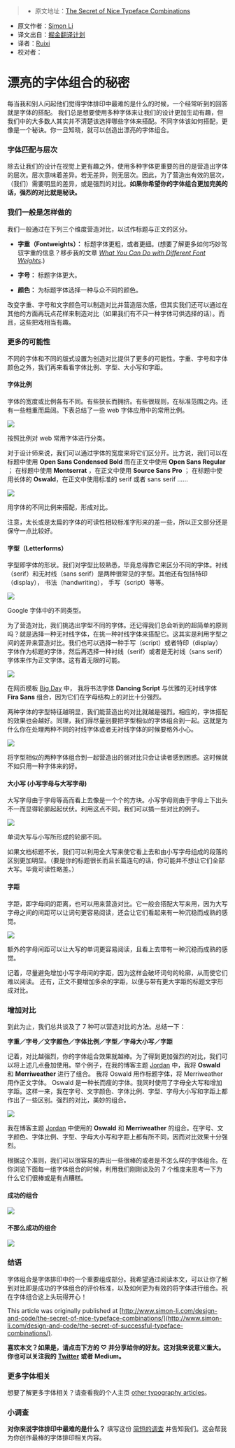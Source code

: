 > * 原文地址：[The Secret of Nice Typeface Combinations](https://blog.prototypr.io/the-secret-of-successful-typeface-combinations-2e30c740255c#.280jx4ij6)
* 原文作者：[Simon Li](https://blog.prototypr.io/@simonlidesign?source=post_header_lockup)
* 译文出自：[掘金翻译计划](https://github.com/xitu/gold-miner)
* 译者：[Ruixi](https://github.com/Ruixi)
* 校对者：

# 漂亮的字体组合的秘密 #

每当我和别人问起他们觉得字体排印中最难的是什么的时候，一个经常听到的回答就是字体的搭配。  我们总是想要使用多种字体来让我们的设计更加生动有趣，但我们中的大多数人其实并不清楚该选择哪些字体来搭配。不同字体该如何搭配，更像是一个秘诀。你一旦知晓，就可以创造出漂亮的字体组合。

### 字体匹配与层次 ###

除去让我们的设计在视觉上更有趣之外，使用多种字体更重要的目的是营造出字体的层次。层次意味着差异。若无差异，则无层次。因此，为了营造出有效的层次，（我们）需要明显的差异，或是强烈的对比。**如果你希望你的字体组合更加完美的话，强烈的对比就是秘诀。**

### 我们一般是怎样做的 ###

我们一般通过在下列三个维度营造对比，以试作标题与正文的区分。

- **字重（Fontweights）：** 标题字体更粗，或者更细。(想要了解更多如何巧妙驾驭字重的信息？移步我的文章 [*What You Can Do with Different Font Weights*](https://blog.prototypr.io/what-you-can-do-with-different-font-weights-1b464caaf0d4#.8hjlg82qu).)

- **字号：** 标题字体更大。

- **颜色：** 为标题字体选择一种与众不同的颜色。

改变字重、字号和文字颜色可以制造对比并营造层次感，但其实我们还可以通过在其他的方面再玩点花样来制造对比（如果我们有不只一种字体可供选择的话）。而且，这些把戏相当有趣。

### 更多的可能性 ###

不同的字体和不同的版式设置为创造对比提供了更多的可能性。字重、字号和字体颜色之外，我们再来看看字体比例、字型、大小写和字距。

#### 字体比例 ####

字体的宽度或比例各有不同。有些狭长而拥挤。有些很规则，在标准范围之内。还有一些粗重而扁阔。下表总结了一些 web 字体应用中的常用比例。

<img class="progressiveMedia-noscript js-progressiveMedia-inner" src="https://cdn-images-1.medium.com/max/800/1*4OEWTdhzcimqnGUlwOBOtg.png">

按照比例对 web 常用字体进行分类。

对于设计师来说，我们可以通过字体的宽度来将它们区分开。比方说，我们可以在标题中使用 **Open Sans Condensed Bold** 而在正文中使用 **Open Sans Regular** ； 在标题中使用 **Montserrat** ，在正文中使用 **Source Sans Pro** ； 在标题中使用长体的 **Oswald**，在正文中使用标准的 serif 或者 sans serif ……

![](https://cdn-images-1.medium.com/max/800/1*lllKDvUV84-vW8oUxbzafQ.png)

用字体的不同比例来搭配，形成对比。

注意，太长或是太扁的字体的可读性相较标准字形来的差一些，所以正文部分还是保守一点比较好。

#### 字型（Letterforms） ####

字型即字体的形状。我们对字型比较熟悉，毕竟总得靠它来区分不同的字体。衬线（serif）和无衬线（sans serif）是两种很常见的字型。其他还有包括特印（display）， 书法（handwriting）， 手写（script）等等。

<img class="progressiveMedia-noscript js-progressiveMedia-inner" src="https://cdn-images-1.medium.com/max/800/1*h7tQtEzQ1wjEbpYLrMJQTw.png">

Google 字体中的不同类型。

为了营造对比，我们挑选出字型不同的字体。还记得我们总会听到的超简单的原则吗？就是选择一种无衬线字体，在挑一种衬线字体来搭配它。这其实是利用字型之间的差异来营造对比。我们也可以选择一种手写（script）或者特印（display）字体作为标题的字体，然后再选择一种衬线（serif）或者是无衬线（sans serif）字体来作为正文字体。这有着无限的可能。 

<img class="progressiveMedia-noscript js-progressiveMedia-inner" src="https://cdn-images-1.medium.com/max/800/1*bNGYs6TTds0lOX--pjyUtg.jpeg">

在网页模板 [Big Day](https://themeforest.net/item/big-day-a-modern-onepage-wedding-template/18163388?ref=DesignHarbor) 中， 我将书法字体 **Dancing Script** 与优雅的无衬线字体 **Fira Sans** 组合，因为它们在字母结构上的对比十分强烈。

两种字体的字型特征越明显，我们能营造出的对比就越是强烈。相应的，字体搭配的效果也会越好。同理，我们得尽量别要把字型相似的字体组合到一起。这就是为什么你在处理两种不同的衬线字体或者无衬线字体的时候要格外小心。

![](https://cdn-images-1.medium.com/max/800/1*C1NpMFvoM6N2Hal8whoohA.png)

将字型相似的两种字体组合到一起营造出的弱对比只会让读者感到困惑。这时候就不如只用一种字体来的好。

#### 大小写 (小写字母与大写字母) ####

大写字母由于字母等高而看上去像是一个个的方块。小写字母则由于字母上下出头不一而显得轮廓起起伏伏。利用这点不同，我们可以搞一些对比的例子。

![](https://cdn-images-1.medium.com/max/800/1*yGvV_SlWZkk79WUMLEx28w.png)

单词大写与小写所形成的轮廓不同。

如果文档标题不长，我们可以利用全大写来使它看上去和由小写字母组成的段落的区别更加明显。（要是你的标题很长而且长篇连句的话，你可能并不想让它们全部大写。毕竟可读性略差。）

#### 字距 ####

字距，即字母间的距离，也可以用来营造对比。它一般会搭配大写来用，因为大写字母之间的间距可以让词句更容易阅读，还会让它们看起来有一种沉稳而成熟的感觉。

![](https://cdn-images-1.medium.com/max/800/1*dMshyM6p-itEQVll-wr03g.png)

额外的字母间距可以让大写的单词更容易阅读，且看上去带有一种沉稳而成熟的感觉。

记着，尽量避免增加小写字母间的字距，因为这样会破坏词句的轮廓，从而使它们难以阅读。 还有，正文不要增加多余的字距，以便与带有更大字距的标题文字形成对比。

### 增加对比 ###

到此为止，我们总共谈及了 7 种可以营造对比的方法。总结一下：

**字重／字号／文字颜色／字体比例／字型／字母大小写／字距**

记着，对比越强烈，你的字体组合效果就越棒。为了得到更加强烈的对比，我们可以将上述几点叠加使用。举个例子，在我的博客主题 [Jordan](https://themeforest.net/item/jordan-modern-onepage-resume-portfolio-theme/17542551?ref=DesignHarbor) 中，我将 **Oswald** 和 **Merriweather** 进行了组合。 我将 Oswald 用作标题字体，将 Merriweather 用作正文字体。 Oswald 是一种长而瘦的字体。我同时使用了字母全大写和增加字距。这样一来，我在字号、文字颜色、字体比例、字型、字母大小写和字距上都作出了一些区别。强烈的对比，美妙的组合。

<img class="progressiveMedia-noscript js-progressiveMedia-inner" src="https://cdn-images-1.medium.com/max/1000/1*V7KUJtW8Hy20SZ6KFt4lCw.png">

我在博客主题 [Jordan](https://themeforest.net/item/jordan-modern-onepage-resume-portfolio-theme/17542551?ref=DesignHarbor) 中使用的 **Oswald** 和 **Merriweather** 的组合。在字号、文字颜色、字体比例、字型、字母大小写和字距上都有所不同，因而对比效果十分强烈。

根据这个准则，我们可以很容易的弄出一些很棒的或者是不怎么样的字体组合。在你浏览下面每一组字体组合的时候，利用我们刚刚谈及的 7 个维度来思考一下为什么它们很棒或是有点糟糕。

#### 成功的组合 ####

<img class="progressiveMedia-noscript js-progressiveMedia-inner" src="https://cdn-images-1.medium.com/max/800/1*K8elFg6XMjotKe4AgNuoTg.png">

#### 不那么成功的组合 ####

<img class="progressiveMedia-noscript js-progressiveMedia-inner" src="https://cdn-images-1.medium.com/max/800/1*ZXfqTYMbL8opowuQjBHTAg.png">

### 结语 ###

字体组合是字体排印中的一个重要组成部分。我希望通过阅读本文，可以让你了解到对比即是成功的字体组合的评价标准，以及如何更为有效的将字体进行组合。祝在字体组合这上头玩得开心！

This article was originally published at [http://www.simon-li.com/design-and-code/the-secret-of-nice-typeface-combinations/](http://www.simon-li.com/design-and-code/the-secret-of-successful-typeface-combinations/).

**喜欢本文？如果是，请点击下方的 ♡ 并分享给你的好友。这对我来说意义重大。你也可以关注我的** [**Twitter**](https://twitter.com/simonlidesign)  **或者 Medium。**

### 更多字体相关 ###

想要了解更多字体相关？请查看我的个人主页 [other typography articles](https://medium.com/@simonlidesign)。

### 小调查 ###

**对你来说字体排印中最难的是什么？** 填写这份 [简短的调查](https://docs.google.com/forms/d/e/1FAIpQLSfR4XcAyyg_9qeQBxNUMoXkf1Bm5eXu6p2XgGCG268NE9AoZw/viewform)  并告知我们。这会帮我为你创作最棒的字体排印相关内容。
